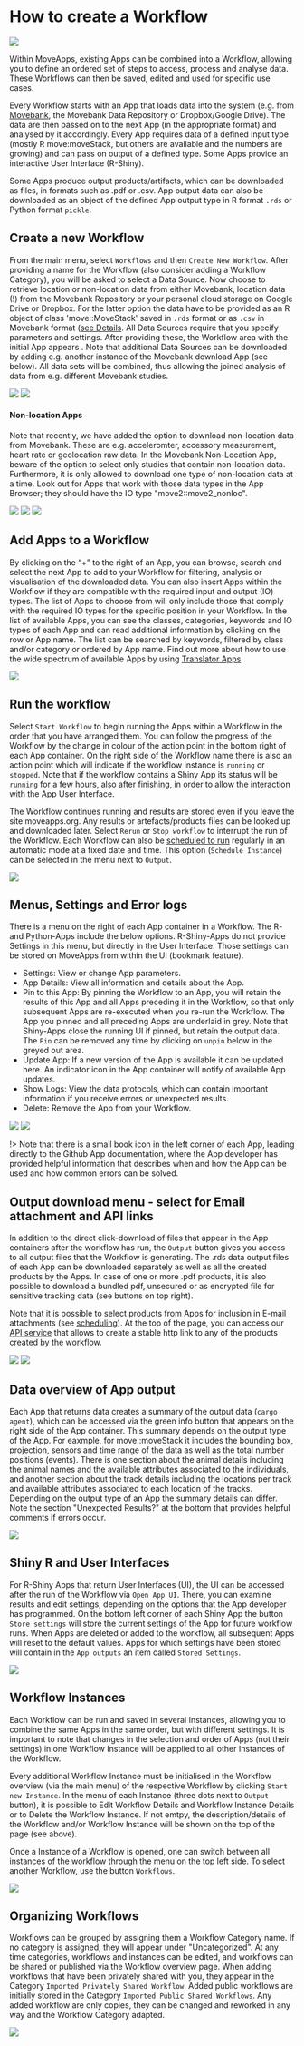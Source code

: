 # How to create a Workflow

![](../files/WF_example_MigMapper_2023.png)

Within MoveApps, existing Apps can be combined into a Workflow, allowing you to define an ordered set of steps to access, process and analyse data. These Workflows can then be saved, edited and used for specific use cases. 

Every Workflow starts with an App that loads data into the system (e.g. from [Movebank](www.movebank.org), the Movebank Data Repository or Dropbox/Google Drive). The data are then passed on to the next App (in the appropriate format) and analysed by it accordingly. Every App requires data of a defined input type (mostly R move:moveStack, but others are available and the numbers are growing) and can pass on output of a defined type. Some Apps provide an interactive User Interface (R-Shiny). 

Some Apps produce output products/artifacts, which can be downloaded as files, in formats such as .pdf or .csv. App output data can also be downloaded as an object of the defined App output type in R format `.rds` or Python format `pickle`.

## Create a new Workflow
From the main menu, select `Workflows` and then `Create New Workflow`. After providing a name for the Workflow (also consider adding a Workflow Category), you will be asked to select a Data Source. Now choose to retrieve location or non-location data from either Movebank, location data (!) from the Movebank Repository or your personal cloud storage on Google Drive or Dropbox. For the latter option the data have to be provided as an R object of class 'move::MoveStack' saved in `.rds` format or as `.csv` in Movebank format ([see Details](https://github.com/movestore/cloud-provider-download/blob/master/README.md). All Data Sources require that you specify parameters and settings. After providing these, the Workflow area with the initial App appears . Note that additional Data Sources can be downloaded by adding e.g. another instance of the Movebank download App (see below). All data sets will be combined, thus allowing the joined analysis of data from e.g. different Movebank studies.

![](../files/DataSource_view_Mar2023.png)
![](../files/Workflow_movebank.png)

#### Non-location Apps
Note that recently, we have added the option to download non-location data from Movebank. These are e.g. acceleromter, accessory measurement, heart rate or geolocation raw data. In the Movebank Non-Location App, beware of the option to select only studies that contain non-location data. Furthermore, it is only allowed to download one type of non-location data at a time.  Look out for Apps that work with those data types in the App Browser; they should have the IO type "move2::move2_nonloc".

![](../files/NonLoc_App_view.png)
![](../files/NonLoc_Download_selectStudy.png)
![](../files/NonLoc_Download_selectSensor.png)


## Add Apps to a Workflow
By clicking on the “+” to the right of an App, you can browse, search and select the next App to add to your Workflow for filtering, analysis or visualisation of the downloaded data. You can also insert Apps within the Workflow if they are compatible with the required input and output (IO) types. The list of Apps to choose from will only include those that comply with the required IO types for the specific position in your Workflow. In the list of available Apps, you can see the classes, categories, keywords and IO types of each App and can read additional information by clicking on the row or App name. The list can be searched by keywords, filtered by class and/or category or ordered by App name. Find out more about how to use the wide spectrum of available Apps by using [Translator Apps](translator.md).

![](../files/Workflow_addApp_2023.png)

## Run the workflow
Select `Start Workflow` to begin running the Apps within a Workflow in the order that you have arranged them. You can follow the progress of the Workflow by the change in colour of the action point in the bottom right of each App container. On the right side of the Workflow name there is also an action point which will indicate if the workflow instance is `running` or `stopped`. Note that if the workflow contains a Shiny App its status will be `running` for a few hours, also after finishing, in order to allow the interaction with the App User Interface.

The Workflow continues running and results are stored even if you leave the site moveapps.org. Any results or artefacts/products files can be looked up and downloaded later. Select `Rerun` or `Stop workflow` to interrupt the run of the Workflow. Each Workflow can also be [scheduled to run](scheduled_runs.md) regularly in an automatic mode at a fixed date and time. This option (`Schedule Instance`) can be selected in the menu next to `Output`.

![](../files/Workflow_menu_2023.png)

## Menus, Settings and Error logs
There is a menu on the right of each App container in a Workflow. The R- and Python-Apps include the below options. R-Shiny-Apps do not provide Settings in this  menu, but directly in the User Interface. Those settings can be stored on MoveApps from within the UI (bookmark feature).

- Settings: View or change App parameters.
- App Details: View all information and details about the App.
- Pin to this App: By pinning the Workflow to an App, you will retain the results of this App and all Apps preceding it in the Workflow, so that only subsequent Apps are re-executed when you re-run the Workflow. The App you pinned and all preceding Apps are underlaid in grey. Note that Shiny-Apps close the running UI if pinned, but retain the output data. The `Pin` can be removed any time by clicking on `unpin` below in the greyed out area.
- Update App: If a new version of the App is available it can be updated here. An indicator icon in the App container will notify of available App updates.
- Show Logs: View the data protocols, which can contain important information if you receive errors or unexpected results.
- Delete: Remove the App from your Workflow.

![](../files/App_menu_R.png)
![](../files/App_Pin.png)

!\> Note that there is a small book icon in the left corner of each App, leading directly to the Github App documentation, where the App developer has provided helpful information that describes when and how the App can be used and how common errors can be solved.

## Output download menu - select for Email attachment and API links
In addition to the direct click-download of files that appear in the App containers after the workflow has run, the `Output` button gives you access to all output files that the Workflow is generating. The .rds data output files of each App can be downloaded separately as well as all the created products by the Apps. In case of one or more .pdf products, it is also possible to download a bundled pdf, unsecured or as encrypted file for sensitive tracking data (see buttons on top right).

Note that it is possible to select products from Apps for inclusion in E-mail attachments (see [scheduling](scheduled_runs.md)). At the top of the page, you can access our [API service](scheduled_runs.md#Access) that allows to create a stable http link to any of the products created by the workflow.

![](../files/output_button.png)
![](../files/output_save_view.png)

## Data overview of App output
Each App that returns data creates a summary of the output data (`cargo agent`), which can be accessed via the green info button that appears on the right side of the App container. This summary depends on the output type of the App. For eaxmple, for move::moveStack it includes the bounding box, projection, sensors and time range of the data as well as the total number positions (events). There is one section about the animal details including the animal names and the available attributes associated to the individuals, and another section about the track details including the locations per track and available attributes associated to each location of the tracks. Depending on the output type of an App the summary details can differ. Note the section "Unexpected Results?" at the bottom that provides helpful comments if errors occur.

![](../files/CargoAgent_Overview.png)

## Shiny R and User Interfaces
For R-Shiny Apps that return User Interfaces (UI), the UI can be accessed after the run of the Workflow via `Open App UI`. There, you can examine results and edit settings, depending on the options that the App developer has programmed. On the bottom left corner of each Shiny App the button `Store settings` will store the current settings of the App for future workflow runs. When Apps are deleted or added to the workflow, all subsequent Apps will reset to the default values. Apps for which settings have been stored will contain in the `App outputs` an item called `Stored Settings`.

![](../files/App_storesettings_shiny.png)

## Workflow Instances
Each Workflow can be run and saved in several Instances, allowing you to combine the same Apps in the same order, but with different settings. It is important to note that changes in the selection and order of Apps (not their settings) in one Workflow Instance will be applied to all other Instances of the Workflow.

Every additional Workflow Instance must be initialised in the Workflow overview (via the main menu) of the respective Workflow by clicking `Start new Instance`. In the menu of each Instance (three dots next to `Output` button), it is possible to Edit Workflow Details and Workflow Instance Details or to Delete the Workflow Instance. If not emtpy, the description/details of the Workflow and/or Workflow Instance will be shown on the top of the page (see above).

Once a Instance of a Workflow is opened, one can switch between all instances of the workflow through the menu on the top left side. To select another Workflow, use the button `Workflows`.

![](../files/Workflow_Instance.png)

## Organizing Workflows
Workflows can be grouped by assigning them a Workflow Category name. If no category is assigned, they will appear under "Uncategorized". At any time categories, workflows and instances can be edited, and workflows can be shared or published via the Workflow overview page. When adding workflows that have been privately shared with you, they appear in the Category `Imported Privately Shared Workflow`. Added public workflows are initially stored in the Category `Imported Public Shared Workflows`. Any added workflow are only copies, they can be changed and reworked in any way and the Workflow Category adapted.


![](../files/Workflow_start.png)

